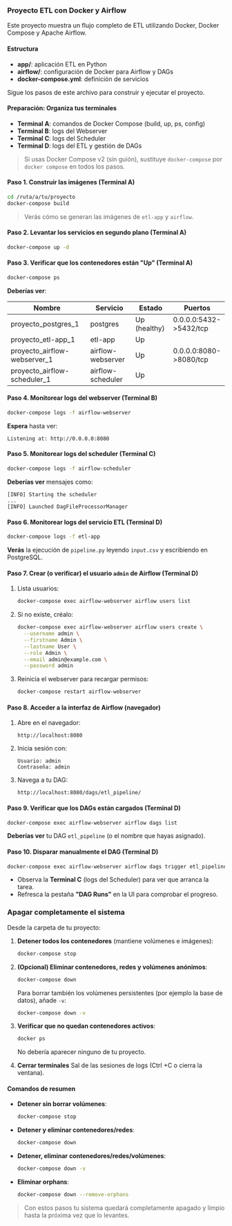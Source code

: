 ### Proyecto ETL con Docker y Airflow

Este proyecto muestra un flujo completo de ETL utilizando Docker, Docker Compose y Apache Airflow.

#### Estructura

* **app/**: aplicación ETL en Python
* **airflow/**: configuración de Docker para Airflow y DAGs
* **docker-compose.yml**: definición de servicios

Sigue los pasos de este archivo para construir y ejecutar el proyecto.

#### Preparación: Organiza tus terminales

* **Terminal A**: comandos de Docker Compose (build, up, ps, config)
* **Terminal B**: logs del Webserver
* **Terminal C**: logs del Scheduler
* **Terminal D**: logs del ETL y gestión de DAGs

> Si usas Docker Compose v2 (sin guión), sustituye `docker-compose` por `docker compose` en todos los pasos.


#### Paso 1. Construir las imágenes (Terminal A)

```bash
cd /ruta/a/tu/proyecto
docker-compose build
```

> Verás cómo se generan las imágenes de `etl-app` y `airflow`.


#### Paso 2. Levantar los servicios en segundo plano (Terminal A)

```bash
docker-compose up -d
```

#### Paso 3. Verificar que los contenedores están "Up" (Terminal A)

```bash
docker-compose ps
```

**Deberías ver**:

| Nombre                         | Servicio          | Estado       | Puertos               |
| ------------------------------ | ----------------- | ------------ | --------------------- |
| proyecto\_postgres\_1          | postgres          | Up (healthy) | 0.0.0.0:5432->5432/tcp |
| proyecto\_etl-app\_1           | etl-app           | Up           |                       |
| proyecto\_airflow-webserver\_1 | airflow-webserver | Up           | 0.0.0.0:8080->8080/tcp |
| proyecto\_airflow-scheduler\_1 | airflow-scheduler | Up           |                       |


#### Paso 4. Monitorear logs del webserver (Terminal B)

```bash
docker-compose logs -f airflow-webserver
```

**Espera** hasta ver:

```
Listening at: http://0.0.0.0:8080
```

#### Paso 5. Monitorear logs del scheduler (Terminal C)

```bash
docker-compose logs -f airflow-scheduler
```

**Deberías ver** mensajes como:

```
[INFO] Starting the scheduler
...
[INFO] Launched DagFileProcessorManager
```

#### Paso 6. Monitorear logs del servicio ETL (Terminal D)

```bash
docker-compose logs -f etl-app
```

**Verás** la ejecución de `pipeline.py` leyendo `input.csv` y escribiendo en PostgreSQL.

#### Paso 7. Crear (o verificar) el usuario `admin` de Airflow (Terminal D)

1. Lista usuarios:

   ```bash
   docker-compose exec airflow-webserver airflow users list
   ```
2. Si no existe, créalo:

   ```bash
   docker-compose exec airflow-webserver airflow users create \
     --username admin \
     --firstname Admin \
     --lastname User \
     --role Admin \
     --email admin@example.com \
     --password admin
   ```
3. Reinicia el webserver para recargar permisos:

   ```bash
   docker-compose restart airflow-webserver
   ```

#### Paso 8. Acceder a la interfaz de Airflow (navegador)

1. Abre en el navegador:

   ```
   http://localhost:8080
   ```
2. Inicia sesión con:

   ```
   Usuario: admin
   Contraseña: admin
   ```
3. Navega a tu DAG:

   ```
   http://localhost:8080/dags/etl_pipeline/
   ```

#### Paso 9. Verificar que los DAGs están cargados (Terminal D)

```bash
docker-compose exec airflow-webserver airflow dags list
```

**Deberías ver** tu DAG `etl_pipeline` (o el nombre que hayas asignado).

#### Paso 10. Disparar manualmente el DAG (Terminal D)

```bash
docker-compose exec airflow-webserver airflow dags trigger etl_pipeline
```

* Observa la **Terminal C** (logs del Scheduler) para ver que arranca la tarea.
* Refresca la pestaña **"DAG Runs”** en la UI para comprobar el progreso.


### Apagar completamente el sistema

Desde la carpeta de tu proyecto:

1. **Detener todos los contenedores** (mantiene volúmenes e imágenes):

   ```bash
   docker-compose stop
   ```
2. **(Opcional) Eliminar contenedores, redes y volúmenes anónimos**:

   ```bash
   docker-compose down
   ```

   Para borrar también los volúmenes persistentes (por ejemplo la base de datos), añade `-v`:

   ```bash
   docker-compose down -v
   ```
3. **Verificar que no quedan contenedores activos**:

   ```bash
   docker ps
   ```

   No debería aparecer ninguno de tu proyecto.
4. **Cerrar terminales**
   Sal de las sesiones de logs (Ctrl +C o cierra la ventana).


#### Comandos de resumen

* **Detener sin borrar volúmenes**:

  ```bash
  docker-compose stop
  ```
* **Detener y eliminar contenedores/redes**:

  ```bash
  docker-compose down
  ```
* **Detener, eliminar contenedores/redes/volúmenes**:

  ```bash
  docker-compose down -v
  ```
* **Eliminar orphans**:

  ```bash
  docker-compose down --remove-orphans
  ```

>Con estos pasos tu sistema quedará completamente apagado y limpio hasta la próxima vez que lo levantes.

